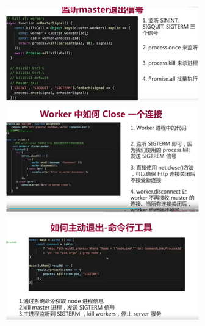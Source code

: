 

![image-20240113221559517](../../public/image-20240113221559517.png)



![image-20240113221708415](../../public/image-20240113221708415.png)

![image-20240113221617358](../../public/image-20240113221617358.png)


